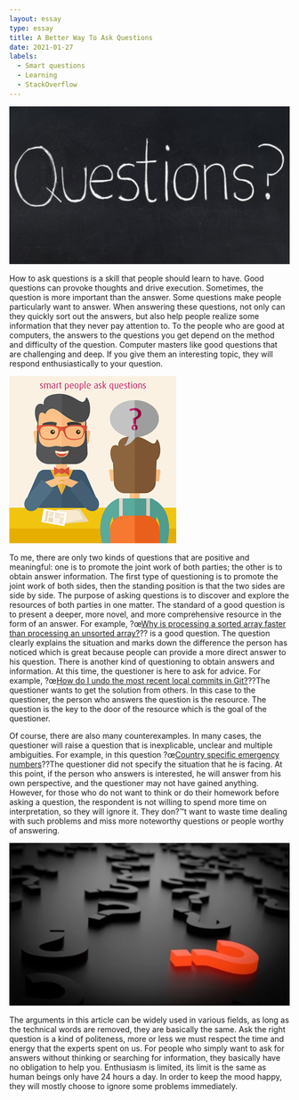 ```yaml
---
layout: essay
type: essay
title: A Better Way To Ask Questions
date: 2021-01-27
labels:
  - Smart questions
  - Learning
  - StackOverflow
---
```


<img class="ui image" src="../images/q1.jpg">


How to ask questions is a skill that people should learn to have. Good questions can provoke thoughts and drive execution. Sometimes, the question is more important than the answer. Some questions make people particularly want to answer. When answering these questions, not only can they quickly sort out the answers, but also help people realize some information that they never pay attention to. To the people who are good at computers, the answers to the questions you get depend on the method and difficulty of the question. Computer masters like good questions that are challenging and deep. If you give them an interesting topic, they will respond enthusiastically to your question.

<img class="ui image" src="../images/q2.png">

To me, there are only two kinds of questions that are positive and meaningful: one is to promote the joint work of both parties; the other is to obtain answer information. The first type of questioning is to promote the joint work of both sides, then the standing position is that the two sides are side by side. The purpose of asking questions is to discover and explore the resources of both parties in one matter. The standard of a good question is to present a deeper, more novel, and more comprehensive resource in the form of an answer. For example, ?œ[Why is processing a sorted array faster than processing an unsorted array?](https://stackoverflow.com/questions/11227809/why-is-processing-a-sorted-array-faster-than-processing-an-unsorted-array)??
is a good question. The question clearly explains the situation and marks down the difference the person has noticed which is great because people can provide a more direct answer to his question. There is another kind of questioning to obtain answers and information. At this time, the questioner is here to ask for advice. For example, ?œ[How do I undo the most recent local commits in Git?](https://stackoverflow.com/questions/927358/how-do-i-undo-the-most-recent-local-commits-in-git)??The questioner wants to get the solution from others. In this case to the questioner, the person who answers the question is the resource. The question is the key to the door of the resource which is the goal of the questioner.

Of course, there are also many counterexamples. In many cases, the questioner will raise a question that is inexplicable, unclear and multiple ambiguities.  For example, in this question ?œ[Country specific emergency numbers](https://stackoverflow.com/questions/53600902/country-specific-emergency-numbers)??The questioner did not specify the situation that he is facing. At this point, if the person who answers is interested, he will answer from his own perspective, and the questioner may not have gained anything. However, for those who do not want to think or do their homework before asking a question, the respondent is not willing to spend more time on interpretation, so they will ignore it. They don?™t want to waste time dealing with such problems and miss more noteworthy questions or people worthy of answering.

<img class="ui image" src="../images/q3.jpg"> 	

The arguments in this article can be widely used in various fields, as long as the technical words are removed, they are basically the same. Ask the right question is a kind of politeness, more or less we must respect the time and energy that the experts spent on us. For people who simply want to ask for answers without thinking or searching for information, they basically have no obligation to help you. Enthusiasm is limited, its limit is the same as human beings only have 24 hours a day. In order to keep the mood happy, they will mostly choose to ignore some problems immediately.


